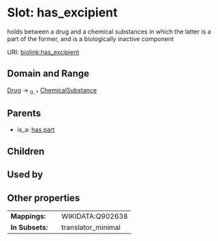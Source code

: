 
# Slot: has_excipient


holds between a drug and a chemical substances in which the latter is a part of the former, and is a biologically inactive component

URI: [biolink:has_excipient](https://w3id.org/biolink/vocab/has_excipient)


## Domain and Range

[Drug](Drug.md) &#8594;  <sub>0..\*</sub> [ChemicalSubstance](ChemicalSubstance.md)

## Parents

 *  is_a: [has part](has_part.md)

## Children


## Used by


## Other properties

|  |  |  |
| --- | --- | --- |
| **Mappings:** | | WIKIDATA:Q902638 |
| **In Subsets:** | | translator_minimal |

